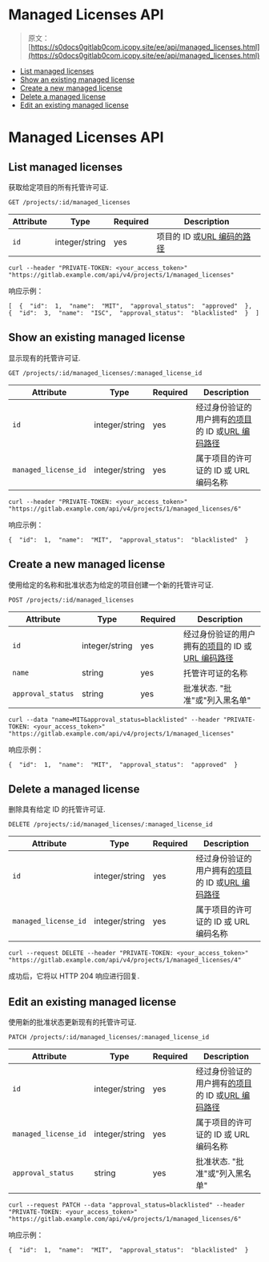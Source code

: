 # Managed Licenses API

> 原文：[https://s0docs0gitlab0com.icopy.site/ee/api/managed_licenses.html](https://s0docs0gitlab0com.icopy.site/ee/api/managed_licenses.html)

*   [List managed licenses](#list-managed-licenses)
*   [Show an existing managed license](#show-an-existing-managed-license)
*   [Create a new managed license](#create-a-new-managed-license)
*   [Delete a managed license](#delete-a-managed-license)
*   [Edit an existing managed license](#edit-an-existing-managed-license)

# Managed Licenses API[](#managed-licenses-api-ultimate "Permalink")

## List managed licenses[](#list-managed-licenses "Permalink")

获取给定项目的所有托管许可证.

```
GET /projects/:id/managed_licenses 
```

| Attribute | Type | Required | Description |
| --- | --- | --- | --- |
| `id` | integer/string | yes | 项目的 ID 或[URL 编码的路径](README.html#namespaced-path-encoding) |

```
curl --header "PRIVATE-TOKEN: <your_access_token>" "https://gitlab.example.com/api/v4/projects/1/managed_licenses" 
```

响应示例：

```
[  {  "id":  1,  "name":  "MIT",  "approval_status":  "approved"  },  {  "id":  3,  "name":  "ISC",  "approval_status":  "blacklisted"  }  ] 
```

## Show an existing managed license[](#show-an-existing-managed-license "Permalink")

显示现有的托管许可证.

```
GET /projects/:id/managed_licenses/:managed_license_id 
```

| Attribute | Type | Required | Description |
| --- | --- | --- | --- |
| `id` | integer/string | yes | 经过身份验证的用户拥有[的项目](README.html#namespaced-path-encoding)的 ID 或[URL 编码路径](README.html#namespaced-path-encoding) |
| `managed_license_id` | integer/string | yes | 属于项目的许可证的 ID 或 URL 编码名称 |

```
curl --header "PRIVATE-TOKEN: <your_access_token>" "https://gitlab.example.com/api/v4/projects/1/managed_licenses/6" 
```

响应示例：

```
{  "id":  1,  "name":  "MIT",  "approval_status":  "blacklisted"  } 
```

## Create a new managed license[](#create-a-new-managed-license "Permalink")

使用给定的名称和批准状态为给定的项目创建一个新的托管许可证.

```
POST /projects/:id/managed_licenses 
```

| Attribute | Type | Required | Description |
| --- | --- | --- | --- |
| `id` | integer/string | yes | 经过身份验证的用户拥有[的项目](README.html#namespaced-path-encoding)的 ID 或[URL 编码路径](README.html#namespaced-path-encoding) |
| `name` | string | yes | 托管许可证的名称 |
| `approval_status` | string | yes | 批准状态. "批准"或"列入黑名单" |

```
curl --data "name=MIT&approval_status=blacklisted" --header "PRIVATE-TOKEN: <your_access_token>" "https://gitlab.example.com/api/v4/projects/1/managed_licenses" 
```

响应示例：

```
{  "id":  1,  "name":  "MIT",  "approval_status":  "approved"  } 
```

## Delete a managed license[](#delete-a-managed-license "Permalink")

删除具有给定 ID 的托管许可证.

```
DELETE /projects/:id/managed_licenses/:managed_license_id 
```

| Attribute | Type | Required | Description |
| --- | --- | --- | --- |
| `id` | integer/string | yes | 经过身份验证的用户拥有[的项目](README.html#namespaced-path-encoding)的 ID 或[URL 编码路径](README.html#namespaced-path-encoding) |
| `managed_license_id` | integer/string | yes | 属于项目的许可证的 ID 或 URL 编码名称 |

```
curl --request DELETE --header "PRIVATE-TOKEN: <your_access_token>" "https://gitlab.example.com/api/v4/projects/1/managed_licenses/4" 
```

成功后，它将以 HTTP 204 响应进行回复.

## Edit an existing managed license[](#edit-an-existing-managed-license "Permalink")

使用新的批准状态更新现有的托管许可证.

```
PATCH /projects/:id/managed_licenses/:managed_license_id 
```

| Attribute | Type | Required | Description |
| --- | --- | --- | --- |
| `id` | integer/string | yes | 经过身份验证的用户拥有[的项目](README.html#namespaced-path-encoding)的 ID 或[URL 编码路径](README.html#namespaced-path-encoding) |
| `managed_license_id` | integer/string | yes | 属于项目的许可证的 ID 或 URL 编码名称 |
| `approval_status` | string | yes | 批准状态. "批准"或"列入黑名单" |

```
curl --request PATCH --data "approval_status=blacklisted" --header "PRIVATE-TOKEN: <your_access_token>" "https://gitlab.example.com/api/v4/projects/1/managed_licenses/6" 
```

响应示例：

```
{  "id":  1,  "name":  "MIT",  "approval_status":  "blacklisted"  } 
```